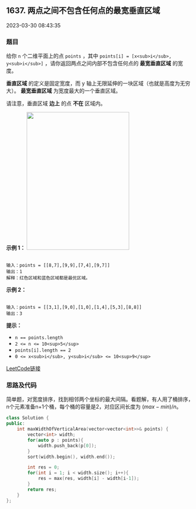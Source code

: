 ## 1637. 两点之间不包含任何点的最宽垂直区域

2023-03-30 08:43:35

### 题目

给你 ``n`` 个二维平面上的点 ``points`` ，其中 ``points[i] = [x<sub>i</sub>, y<sub>i</sub>]`` ，请你返回两点之间内部不包含任何点的 **最宽垂直区域** 的宽度。

**垂直区域** 的定义是固定宽度，而 y 轴上无限延伸的一块区域（也就是高度为无穷大）。 **最宽垂直区域** 为宽度最大的一个垂直区域。

请注意，垂直区域 **边上** 的点 **不在** 区域内。

 

**示例 1：**
<img alt="" src="https://assets.leetcode-cn.com/aliyun-lc-upload/uploads/2020/10/31/points3.png" style="width: 276px; height: 371px;" />​
```

输入：points = [[8,7],[9,9],[7,4],[9,7]]
输出：1
解释：红色区域和蓝色区域都是最优区域。
```

**示例 2：**

```

输入：points = [[3,1],[9,0],[1,0],[1,4],[5,3],[8,8]]
输出：3
```

 

**提示：**


- ``n == points.length``
- ``2 <= n <= 10<sup>5</sup>``
- ``points[i].length == 2``
- ``0 <= x<sub>i</sub>, y<sub>i</sub> <= 10<sup>9</sup>``



[LeetCode链接](https://leetcode-cn.com/problems/widest-vertical-area-between-two-points-containing-no-points/)

### 思路及代码

简单题，对宽度排序，找到相邻两个坐标的最大间隔。看题解，有人用了桶排序，n个元素准备n+1个桶，每个桶的容量是2，对应区间长度为 $(max-min)/n$。

```cpp
class Solution {
public:
    int maxWidthOfVerticalArea(vector<vector<int>>& points) {
        vector<int> width;
        for(auto p : points){
            width.push_back(p[0]);
        }
        sort(width.begin(), width.end());

        int res = 0;
        for(int i = 1; i < width.size(); i++){
            res = max(res, width[i] - width[i-1]);
        }
        return res;
    }
};
```